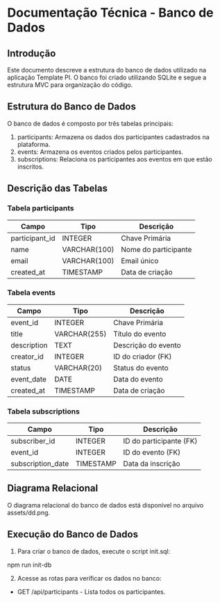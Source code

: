 # Documentação Técnica - Banco de Dados


## Introdução

Este documento descreve a estrutura do banco de dados utilizado na aplicação Template PI. O banco foi criado utilizando SQLite e segue a estrutura MVC para organização do código.


## Estrutura do Banco de Dados

O banco de dados é composto por três tabelas principais:

1. participants: Armazena os dados dos participantes cadastrados na plataforma.
2. events: Armazena os eventos criados pelos participantes.
3. subscriptions: Relaciona os participantes aos eventos em que estão inscritos.


## Descrição das Tabelas

### Tabela participants

| Campo         | Tipo         | Descrição           |
|---------------|--------------|---------------------|
| participant_id| INTEGER     | Chave Primária      |
| name          | VARCHAR(100)| Nome do participante |
| email         | VARCHAR(100)| Email único         |
| created_at    | TIMESTAMP   | Data de criação     |


### Tabela events

| Campo         | Tipo         | Descrição             |
|---------------|--------------|-----------------------|
| event_id      | INTEGER     | Chave Primária        |
| title         | VARCHAR(255)| Título do evento      |
| description   | TEXT        | Descrição do evento   |
| creator_id    | INTEGER     | ID do criador (FK)    |
| status        | VARCHAR(20) | Status do evento      |
| event_date    | DATE        | Data do evento        |
| created_at    | TIMESTAMP   | Data de criação       |


### Tabela subscriptions

| Campo         | Tipo     | Descrição              |
|---------------|----------|------------------------|
| subscriber_id | INTEGER  | ID do participante (FK)|
| event_id      | INTEGER  | ID do evento (FK)      |
| subscription_date | TIMESTAMP | Data da inscrição  |


## Diagrama Relacional

O diagrama relacional do banco de dados está disponível no arquivo assets/dd.png.


## Execução do Banco de Dados

1. Para criar o banco de dados, execute o script init.sql:

npm run init-db

2. Acesse as rotas para verificar os dados no banco:

- GET /api/participants - Lista todos os participantes.




